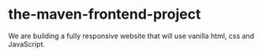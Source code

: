 # the-maven-frontend-project
We are building a fully responsive website that will use vanilla html, css and JavaScript. 
